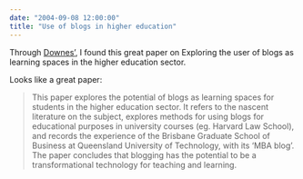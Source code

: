 ```yaml
---
date: "2004-09-08 12:00:00"
title: "Use of blogs in higher education"
---
```




Through [Downes&rsquo;](http://www.downes.ca), I found this great paper on Exploring the user of blogs as learning spaces in the higher education sector.

Looks like a great paper:

>This paper explores the potential of blogs as learning spaces for students in the higher education sector. It refers to the nascent literature on the subject, explores methods for using blogs for educational purposes in university courses (eg. Harvard Law School), and records the experience of the Brisbane Graduate School of Business at Queensland University of Technology, with its &lsquo;MBA blog&rsquo;. The paper concludes that blogging has the potential to be a transformational technology for teaching and learning.



